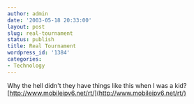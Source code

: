 ```yaml
---
author: admin
date: '2003-05-18 20:33:00'
layout: post
slug: real-tournament
status: publish
title: Real Tournament
wordpress_id: '1384'
categories:
- Technology
---
```


Why the hell didn't they have things like this when I was a kid?
[http://www.mobileipv6.net/rt/](http://www.mobileipv6.net/rt/)
